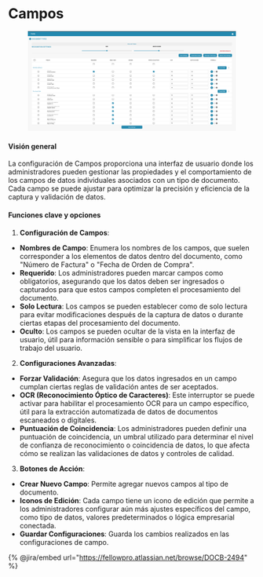 # Campos

<figure><img src="../../../../.gitbook/assets/Bildschirmfoto 2024-05-08 um 09.02.31.png" alt=""><figcaption></figcaption></figure>

#### Visión general

La configuración de Campos proporciona una interfaz de usuario donde los administradores pueden gestionar las propiedades y el comportamiento de los campos de datos individuales asociados con un tipo de documento. Cada campo se puede ajustar para optimizar la precisión y eficiencia de la captura y validación de datos.

#### Funciones clave y opciones

1. **Configuración de Campos**:
* **Nombres de Campo**: Enumera los nombres de los campos, que suelen corresponder a los elementos de datos dentro del documento, como "Número de Factura" o "Fecha de Orden de Compra".
* **Requerido**: Los administradores pueden marcar campos como obligatorios, asegurando que los datos deben ser ingresados o capturados para que estos campos completen el procesamiento del documento.
* **Solo Lectura**: Los campos se pueden establecer como de solo lectura para evitar modificaciones después de la captura de datos o durante ciertas etapas del procesamiento del documento.
* **Oculto**: Los campos se pueden ocultar de la vista en la interfaz de usuario, útil para información sensible o para simplificar los flujos de trabajo del usuario.
2. **Configuraciones Avanzadas**:
* **Forzar Validación**: Asegura que los datos ingresados en un campo cumplan ciertas reglas de validación antes de ser aceptados.
* **OCR (Reconocimiento Óptico de Caracteres)**: Este interruptor se puede activar para habilitar el procesamiento OCR para un campo específico, útil para la extracción automatizada de datos de documentos escaneados o digitales.
* **Puntuación de Coincidencia**: Los administradores pueden definir una puntuación de coincidencia, un umbral utilizado para determinar el nivel de confianza de reconocimiento o coincidencia de datos, lo que afecta cómo se realizan las validaciones de datos y controles de calidad.
3. **Botones de Acción**:
* **Crear Nuevo Campo**: Permite agregar nuevos campos al tipo de documento.
* **Iconos de Edición**: Cada campo tiene un icono de edición que permite a los administradores configurar aún más ajustes específicos del campo, como tipo de datos, valores predeterminados o lógica empresarial conectada.
* **Guardar Configuraciones**: Guarda los cambios realizados en las configuraciones de campo.

{% @jira/embed url="https://fellowpro.atlassian.net/browse/DOCB-2494" %}
